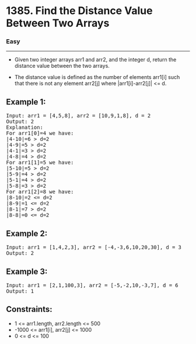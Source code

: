 # 1385. Find the Distance Value Between Two Arrays

### Easy

---

- Given two integer arrays arr1 and arr2, and the integer d, return the distance value between the two arrays.

- The distance value is defined as the number of elements arr1[i] such that there is not any element arr2[j] where |arr1[i]-arr2[j]| <= d.

## Example 1:

<pre>
Input: arr1 = [4,5,8], arr2 = [10,9,1,8], d = 2
Output: 2
Explanation: 
For arr1[0]=4 we have: 
|4-10|=6 > d=2 
|4-9|=5 > d=2 
|4-1|=3 > d=2 
|4-8|=4 > d=2 
For arr1[1]=5 we have: 
|5-10|=5 > d=2 
|5-9|=4 > d=2 
|5-1|=4 > d=2 
|5-8|=3 > d=2
For arr1[2]=8 we have:
|8-10|=2 <= d=2
|8-9|=1 <= d=2
|8-1|=7 > d=2
|8-8|=0 <= d=2
</pre>

## Example 2:

<pre>
Input: arr1 = [1,4,2,3], arr2 = [-4,-3,6,10,20,30], d = 3
Output: 2
</pre>

## Example 3:

<pre>
Input: arr1 = [2,1,100,3], arr2 = [-5,-2,10,-3,7], d = 6
Output: 1
</pre>

## Constraints:

- 1 <= arr1.length, arr2.length <= 500
- -1000 <= arr1[i], arr2[j] <= 1000
- 0 <= d <= 100
